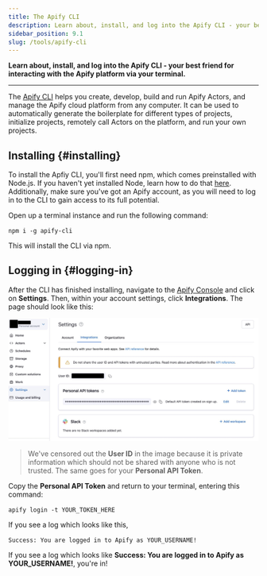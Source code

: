 ```yaml
---
title: The Apify CLI
description: Learn about, install, and log into the Apify CLI - your best friend for interacting with the Apify platform via your terminal.
sidebar_position: 9.1
slug: /tools/apify-cli
---
```


**Learn about, install, and log into the Apify CLI - your best friend for interacting with the Apify platform via your terminal.**

---

The [Apify CLI](/cli) helps you create, develop, build and run Apify Actors, and manage the Apify cloud platform from any computer. It can be used to automatically generate the boilerplate for different types of projects, initialize projects, remotely call Actors on the platform, and run your own projects.

## Installing {#installing}

To install the Apfiy CLI, you'll first need npm, which comes preinstalled with Node.js. If you haven't yet installed Node, learn how to do that [here](../../webscraping/scraping_basics_javascript/data_extraction/computer_preparation.md). Additionally, make sure you've got an Apify account, as you will need to log in to the CLI to gain access to its full potential.

Open up a terminal instance and run the following command:

```shell
npm i -g apify-cli
```

This will install the CLI via npm.

## Logging in {#logging-in}

After the CLI has finished installing, navigate to the [Apify Console](https://console.apify.com?asrc=developers_portal) and click on **Settings**. Then, within your account settings, click **Integrations**. The page should look like this:

![Integrations tab on the Apify platform](./images/settings-integrations.jpg)

> We've censored out the **User ID** in the image because it is private information which should not be shared with anyone who is not trusted. The same goes for your **Personal API Token**.

Copy the **Personal API Token** and return to your terminal, entering this command:

```shell
apify login -t YOUR_TOKEN_HERE
```

If you see a log which looks like this,

```text
Success: You are logged in to Apify as YOUR_USERNAME!
```

If you see a log which looks like **Success: You are logged in to Apify as YOUR_USERNAME!**, you're in!
